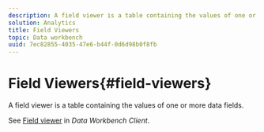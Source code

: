 ```yaml
---
description: A field viewer is a table containing the values of one or more data fields.
solution: Analytics
title: Field Viewers
topic: Data workbench
uuid: 7ec82855-4035-47e6-b44f-0d6d98b0f8fb
---
```


# Field Viewers{#field-viewers}

A field viewer is a table containing the values of one or more data fields.

See [Field viewer](../../../../home/c-get-started/c-admin-intrf/c-dataset-mgrs/c-fld-vwrs/c-fld-vwrs.md#concept-194cb94501564145ae059e53c0e4bec3) in *Data Workbench Client*. 
